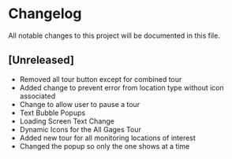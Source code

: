 # Changelog
All notable changes to this project will be documented in this file.

## [Unreleased]
- Removed all tour button except for combined tour
- Added change to prevent error from location type without icon associated
- Change to allow user to pause a tour
- Text Bubble Popups
- Loading Screen Text Change
- Dynamic Icons for the All Gages Tour
- Added new tour for all monitoring locations of interest
- Changed the popup so only the one shows at a time

